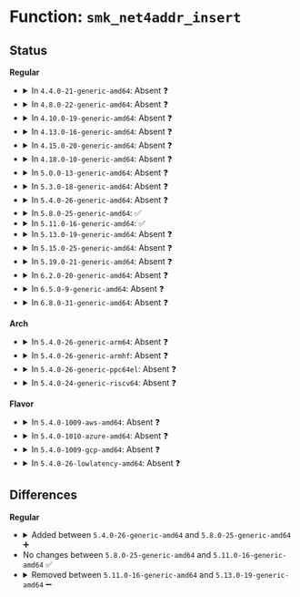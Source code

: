 # Function: <code>smk_net4addr_insert</code>

## Status
<b>Regular</b>
<ul>
<li>
<details>
<summary>In <code>4.4.0-21-generic-amd64</code>: Absent ❓</summary>

```json
{
  "name": "smk_net4addr_insert",
  "collision_type": "Unique Static",
  "inline_type": "Full",
  "funcs": [
    {
      "addr": 18446744071582408681,
      "name": "smk_net4addr_insert",
      "external": false,
      "loc": "security/smack/smackfs.c:1113",
      "file": "security/smack/smackfs.c",
      "inline": "not declared, inlined",
      "caller_inline": [
        "security/smack/smackfs.c:smk_write_net4addr"
      ],
      "caller_func": []
    }
  ],
  "symbols": []
}
```
</details>
</li>
<li>
<details>
<summary>In <code>4.8.0-22-generic-amd64</code>: Absent ❓</summary>

```json
{
  "name": "smk_net4addr_insert",
  "collision_type": "Unique Static",
  "inline_type": "Full",
  "funcs": [
    {
      "addr": 18446744071582630012,
      "name": "smk_net4addr_insert",
      "external": false,
      "loc": "security/smack/smackfs.c:1101",
      "file": "security/smack/smackfs.c",
      "inline": "not declared, inlined",
      "caller_inline": [
        "security/smack/smackfs.c:smk_write_net4addr"
      ],
      "caller_func": []
    }
  ],
  "symbols": []
}
```
</details>
</li>
<li>
<details>
<summary>In <code>4.10.0-19-generic-amd64</code>: Absent ❓</summary>

```json
{
  "name": "smk_net4addr_insert",
  "collision_type": "Unique Static",
  "inline_type": "Full",
  "funcs": [
    {
      "addr": 18446744071582722012,
      "name": "smk_net4addr_insert",
      "external": false,
      "loc": "security/smack/smackfs.c:1101",
      "file": "security/smack/smackfs.c",
      "inline": "not declared, inlined",
      "caller_inline": [
        "security/smack/smackfs.c:smk_write_net4addr"
      ],
      "caller_func": []
    }
  ],
  "symbols": []
}
```
</details>
</li>
<li>
<details>
<summary>In <code>4.13.0-16-generic-amd64</code>: Absent ❓</summary>

```json
{
  "name": "smk_net4addr_insert",
  "collision_type": "Unique Static",
  "inline_type": "Full",
  "funcs": [
    {
      "addr": 18446744071582814745,
      "name": "smk_net4addr_insert",
      "external": false,
      "loc": "security/smack/smackfs.c:1106",
      "file": "security/smack/smackfs.c",
      "inline": "not declared, inlined",
      "caller_inline": [
        "security/smack/smackfs.c:smk_write_net4addr"
      ],
      "caller_func": []
    }
  ],
  "symbols": []
}
```
</details>
</li>
<li>
<details>
<summary>In <code>4.15.0-20-generic-amd64</code>: Absent ❓</summary>

```json
{
  "name": "smk_net4addr_insert",
  "collision_type": "Unique Static",
  "inline_type": "Full",
  "funcs": [
    {
      "addr": 18446744071582971561,
      "name": "smk_net4addr_insert",
      "external": false,
      "loc": "security/smack/smackfs.c:1106",
      "file": "security/smack/smackfs.c",
      "inline": "not declared, inlined",
      "caller_inline": [
        "security/smack/smackfs.c:smk_write_net4addr"
      ],
      "caller_func": []
    }
  ],
  "symbols": []
}
```
</details>
</li>
<li>
<details>
<summary>In <code>4.18.0-10-generic-amd64</code>: Absent ❓</summary>

```json
{
  "name": "smk_net4addr_insert",
  "collision_type": "Unique Static",
  "inline_type": "Full",
  "funcs": [
    {
      "addr": 18446744071583172500,
      "name": "smk_net4addr_insert",
      "external": false,
      "loc": "security/smack/smackfs.c:1106",
      "file": "security/smack/smackfs.c",
      "inline": "not declared, inlined",
      "caller_inline": [
        "security/smack/smackfs.c:smk_write_net4addr"
      ],
      "caller_func": []
    }
  ],
  "symbols": []
}
```
</details>
</li>
<li>
<details>
<summary>In <code>5.0.0-13-generic-amd64</code>: Absent ❓</summary>

```json
{
  "name": "smk_net4addr_insert",
  "collision_type": "Unique Static",
  "inline_type": "Full",
  "funcs": [
    {
      "addr": 18446744071583287773,
      "name": "smk_net4addr_insert",
      "external": false,
      "loc": "security/smack/smackfs.c:1106",
      "file": "security/smack/smackfs.c",
      "inline": "not declared, inlined",
      "caller_inline": [
        "security/smack/smackfs.c:smk_write_net4addr"
      ],
      "caller_func": []
    }
  ],
  "symbols": []
}
```
</details>
</li>
<li>
<details>
<summary>In <code>5.3.0-18-generic-amd64</code>: Absent ❓</summary>

```json
{
  "name": "smk_net4addr_insert",
  "collision_type": "Unique Static",
  "inline_type": "Full",
  "funcs": [
    {
      "addr": 18446744071583475090,
      "name": "smk_net4addr_insert",
      "external": false,
      "loc": "security/smack/smackfs.c:1078",
      "file": "security/smack/smackfs.c",
      "inline": "not declared, inlined",
      "caller_inline": [
        "security/smack/smackfs.c:smk_write_net4addr"
      ],
      "caller_func": []
    }
  ],
  "symbols": []
}
```
</details>
</li>
<li>
<details>
<summary>In <code>5.4.0-26-generic-amd64</code>: Absent ❓</summary>

```json
{
  "name": "smk_net4addr_insert",
  "collision_type": "Unique Static",
  "inline_type": "Full",
  "funcs": [
    {
      "addr": 18446744071583581042,
      "name": "smk_net4addr_insert",
      "external": false,
      "loc": "security/smack/smackfs.c:1078",
      "file": "security/smack/smackfs.c",
      "inline": "not declared, inlined",
      "caller_inline": [
        "security/smack/smackfs.c:smk_write_net4addr"
      ],
      "caller_func": []
    }
  ],
  "symbols": []
}
```
</details>
</li>
<li>
<details>
<summary>In <code>5.8.0-25-generic-amd64</code>: ✅</summary>

```c
void smk_net4addr_insert(struct smk_net4addr * new)
```

```json
{
  "name": "smk_net4addr_insert",
  "collision_type": "Unique Static",
  "inline_type": "No",
  "funcs": [
    {
      "addr": 18446744071583922928,
      "name": "smk_net4addr_insert",
      "external": false,
      "loc": "security/smack/smackfs.c:1093",
      "file": "security/smack/smackfs.c",
      "inline": "seen, unknown",
      "caller_inline": [],
      "caller_func": [
        "security/smack/smackfs.c:smk_write_net4addr"
      ]
    }
  ],
  "symbols": [
    {
      "addr": 18446744071583922928,
      "name": "smk_net4addr_insert",
      "section": ".text",
      "bind": "STB_LOCAL",
      "size": 144
    }
  ]
}
```
</details>
</li>
<li>
<details>
<summary>In <code>5.11.0-16-generic-amd64</code>: ✅</summary>

```c
void smk_net4addr_insert(struct smk_net4addr * new)
```

```json
{
  "name": "smk_net4addr_insert",
  "collision_type": "Unique Static",
  "inline_type": "No",
  "funcs": [
    {
      "addr": 18446744071584043104,
      "name": "smk_net4addr_insert",
      "external": false,
      "loc": "security/smack/smackfs.c:1097",
      "file": "security/smack/smackfs.c",
      "inline": "seen, unknown",
      "caller_inline": [],
      "caller_func": [
        "security/smack/smackfs.c:smk_write_net4addr"
      ]
    }
  ],
  "symbols": [
    {
      "addr": 18446744071584043104,
      "name": "smk_net4addr_insert",
      "section": ".text",
      "bind": "STB_LOCAL",
      "size": 144
    }
  ]
}
```
</details>
</li>
<li>
<details>
<summary>In <code>5.13.0-19-generic-amd64</code>: Absent ❓</summary>

```json
{
  "name": "smk_net4addr_insert",
  "collision_type": "Unique Static",
  "inline_type": "Full",
  "funcs": [
    {
      "addr": 18446744071584082508,
      "name": "smk_net4addr_insert",
      "external": false,
      "loc": "security/smack/smackfs.c:1099",
      "file": "security/smack/smackfs.c",
      "inline": "not declared, inlined",
      "caller_inline": [
        "security/smack/smackfs.c:smk_write_net4addr"
      ],
      "caller_func": []
    }
  ],
  "symbols": []
}
```
</details>
</li>
<li>
<details>
<summary>In <code>5.15.0-25-generic-amd64</code>: Absent ❓</summary>

```json
{
  "name": "smk_net4addr_insert",
  "collision_type": "Unique Static",
  "inline_type": "Full",
  "funcs": [
    {
      "addr": 18446744071584455286,
      "name": "smk_net4addr_insert",
      "external": false,
      "loc": "security/smack/smackfs.c:1100",
      "file": "security/smack/smackfs.c",
      "inline": "not declared, inlined",
      "caller_inline": [
        "security/smack/smackfs.c:smk_write_net4addr"
      ],
      "caller_func": []
    }
  ],
  "symbols": []
}
```
</details>
</li>
<li>
<details>
<summary>In <code>5.19.0-21-generic-amd64</code>: Absent ❓</summary>

```json
{
  "name": "smk_net4addr_insert",
  "collision_type": "Unique Static",
  "inline_type": "Full",
  "funcs": [
    {
      "addr": 18446744071585087675,
      "name": "smk_net4addr_insert",
      "external": false,
      "loc": "security/smack/smackfs.c:1100",
      "file": "security/smack/smackfs.c",
      "inline": "not declared, inlined",
      "caller_inline": [
        "security/smack/smackfs.c:smk_write_net4addr"
      ],
      "caller_func": []
    }
  ],
  "symbols": []
}
```
</details>
</li>
<li>
<details>
<summary>In <code>6.2.0-20-generic-amd64</code>: Absent ❓</summary>

```json
{
  "name": "smk_net4addr_insert",
  "collision_type": "Unique Static",
  "inline_type": "Full",
  "funcs": [
    {
      "addr": 18446744071585811019,
      "name": "smk_net4addr_insert",
      "external": false,
      "loc": "security/smack/smackfs.c:1100",
      "file": "security/smack/smackfs.c",
      "inline": "not declared, inlined",
      "caller_inline": [
        "security/smack/smackfs.c:smk_write_net4addr"
      ],
      "caller_func": []
    }
  ],
  "symbols": []
}
```
</details>
</li>
<li>
<details>
<summary>In <code>6.5.0-9-generic-amd64</code>: Absent ❓</summary>

```json
{
  "name": "smk_net4addr_insert",
  "collision_type": "Unique Static",
  "inline_type": "Full",
  "funcs": [
    {
      "addr": 18446744071586041243,
      "name": "smk_net4addr_insert",
      "external": false,
      "loc": "security/smack/smackfs.c:1111",
      "file": "security/smack/smackfs.c",
      "inline": "not declared, inlined",
      "caller_inline": [
        "security/smack/smackfs.c:smk_write_net4addr"
      ],
      "caller_func": []
    }
  ],
  "symbols": []
}
```
</details>
</li>
<li>
<details>
<summary>In <code>6.8.0-31-generic-amd64</code>: Absent ❓</summary>

```json
{
  "name": "smk_net4addr_insert",
  "collision_type": "Unique Static",
  "inline_type": "Full",
  "funcs": [
    {
      "addr": 18446744071586290878,
      "name": "smk_net4addr_insert",
      "external": false,
      "loc": "security/smack/smackfs.c:1117",
      "file": "security/smack/smackfs.c",
      "inline": "not declared, inlined",
      "caller_inline": [
        "security/smack/smackfs.c:smk_write_net4addr"
      ],
      "caller_func": []
    }
  ],
  "symbols": []
}
```
</details>
</li>
</ul>
<b>Arch</b>
<ul>
<li>
<details>
<summary>In <code>5.4.0-26-generic-arm64</code>: Absent ❓</summary>

```json
{
  "name": "smk_net4addr_insert",
  "collision_type": "Unique Static",
  "inline_type": "Full",
  "funcs": [
    {
      "addr": 18446603336495358444,
      "name": "smk_net4addr_insert",
      "external": false,
      "loc": "security/smack/smackfs.c:1078",
      "file": "security/smack/smackfs.c",
      "inline": "not declared, inlined",
      "caller_inline": [
        "security/smack/smackfs.c:smk_write_net4addr"
      ],
      "caller_func": []
    }
  ],
  "symbols": []
}
```
</details>
</li>
<li>
<details>
<summary>In <code>5.4.0-26-generic-armhf</code>: Absent ❓</summary>

```json
{
  "name": "smk_net4addr_insert",
  "collision_type": "Unique Static",
  "inline_type": "Full",
  "funcs": [
    {
      "addr": 3228733948,
      "name": "smk_net4addr_insert",
      "external": false,
      "loc": "security/smack/smackfs.c:1078",
      "file": "security/smack/smackfs.c",
      "inline": "not declared, inlined",
      "caller_inline": [
        "security/smack/smackfs.c:smk_write_net4addr"
      ],
      "caller_func": []
    }
  ],
  "symbols": []
}
```
</details>
</li>
<li>
<details>
<summary>In <code>5.4.0-26-generic-ppc64el</code>: Absent ❓</summary>

```json
{
  "name": "smk_net4addr_insert",
  "collision_type": "Unique Static",
  "inline_type": "Full",
  "funcs": [
    {
      "addr": 13835058055289371408,
      "name": "smk_net4addr_insert",
      "external": false,
      "loc": "security/smack/smackfs.c:1078",
      "file": "security/smack/smackfs.c",
      "inline": "not declared, inlined",
      "caller_inline": [
        "security/smack/smackfs.c:smk_write_net4addr"
      ],
      "caller_func": []
    }
  ],
  "symbols": []
}
```
</details>
</li>
<li>
<details>
<summary>In <code>5.4.0-24-generic-riscv64</code>: Absent ❓</summary>

```json
{
  "name": "smk_net4addr_insert",
  "collision_type": "Unique Static",
  "inline_type": "Full",
  "funcs": [
    {
      "addr": 18446743936274566944,
      "name": "smk_net4addr_insert",
      "external": false,
      "loc": "security/smack/smackfs.c:1078",
      "file": "security/smack/smackfs.c",
      "inline": "not declared, inlined",
      "caller_inline": [
        "security/smack/smackfs.c:smk_write_net4addr"
      ],
      "caller_func": []
    }
  ],
  "symbols": []
}
```
</details>
</li>
</ul>
<b>Flavor</b>
<ul>
<li>
<details>
<summary>In <code>5.4.0-1009-aws-amd64</code>: Absent ❓</summary>

```json
{
  "name": "smk_net4addr_insert",
  "collision_type": "Unique Static",
  "inline_type": "Full",
  "funcs": [
    {
      "addr": 18446744071583549778,
      "name": "smk_net4addr_insert",
      "external": false,
      "loc": "security/smack/smackfs.c:1078",
      "file": "security/smack/smackfs.c",
      "inline": "not declared, inlined",
      "caller_inline": [
        "security/smack/smackfs.c:smk_write_net4addr"
      ],
      "caller_func": []
    }
  ],
  "symbols": []
}
```
</details>
</li>
<li>
<details>
<summary>In <code>5.4.0-1010-azure-amd64</code>: Absent ❓</summary>

```json
{
  "name": "smk_net4addr_insert",
  "collision_type": "Unique Static",
  "inline_type": "Full",
  "funcs": [
    {
      "addr": 18446744071583486834,
      "name": "smk_net4addr_insert",
      "external": false,
      "loc": "security/smack/smackfs.c:1078",
      "file": "security/smack/smackfs.c",
      "inline": "not declared, inlined",
      "caller_inline": [
        "security/smack/smackfs.c:smk_write_net4addr"
      ],
      "caller_func": []
    }
  ],
  "symbols": []
}
```
</details>
</li>
<li>
<details>
<summary>In <code>5.4.0-1009-gcp-amd64</code>: Absent ❓</summary>

```json
{
  "name": "smk_net4addr_insert",
  "collision_type": "Unique Static",
  "inline_type": "Full",
  "funcs": [
    {
      "addr": 18446744071583533554,
      "name": "smk_net4addr_insert",
      "external": false,
      "loc": "security/smack/smackfs.c:1078",
      "file": "security/smack/smackfs.c",
      "inline": "not declared, inlined",
      "caller_inline": [
        "security/smack/smackfs.c:smk_write_net4addr"
      ],
      "caller_func": []
    }
  ],
  "symbols": []
}
```
</details>
</li>
<li>
<details>
<summary>In <code>5.4.0-26-lowlatency-amd64</code>: Absent ❓</summary>

```json
{
  "name": "smk_net4addr_insert",
  "collision_type": "Unique Static",
  "inline_type": "Full",
  "funcs": [
    {
      "addr": 18446744071583630498,
      "name": "smk_net4addr_insert",
      "external": false,
      "loc": "security/smack/smackfs.c:1078",
      "file": "security/smack/smackfs.c",
      "inline": "not declared, inlined",
      "caller_inline": [
        "security/smack/smackfs.c:smk_write_net4addr"
      ],
      "caller_func": []
    }
  ],
  "symbols": []
}
```
</details>
</li>
</ul>

## Differences
<b>Regular</b>
<ul>
<li>
<details>
<summary>Added between <code>5.4.0-26-generic-amd64</code> and <code>5.8.0-25-generic-amd64</code> ➕</summary>

```c
void smk_net4addr_insert(struct smk_net4addr * new)
```
</details>
</li>
<li>
No changes between <code>5.8.0-25-generic-amd64</code> and <code>5.11.0-16-generic-amd64</code> ✅
</li>
<li>
<details>
<summary>Removed between <code>5.11.0-16-generic-amd64</code> and <code>5.13.0-19-generic-amd64</code> ➖</summary>

```c
void smk_net4addr_insert(struct smk_net4addr * new)
```
</details>
</li>
</ul>

